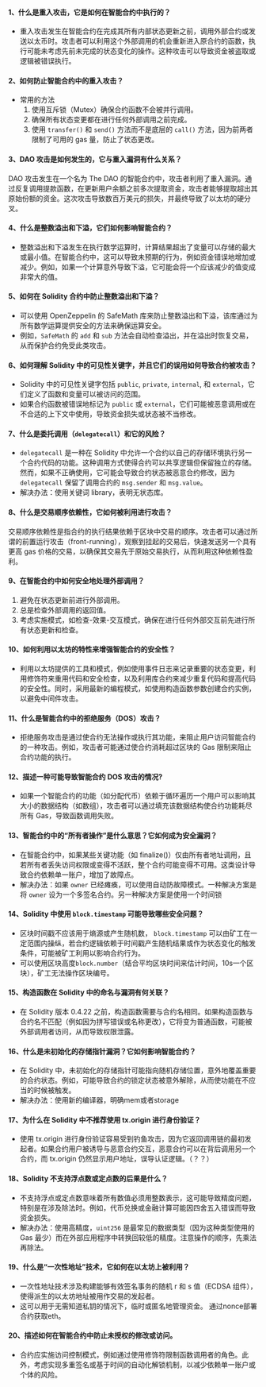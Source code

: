 #### 1、什么是重入攻击，它是如何在智能合约中执行的？
- 重入攻击发生在智能合约在完成其所有内部状态更新之前，调用外部合约或发送以太币时。攻击者可以利用这个外部调用的机会重新进入原合约的函数，执行可能未考虑先前未完成的状态变化的操作。这种攻击可以导致资金被盗取或逻辑被错误执行。

#### 2、如何防止智能合约中的重入攻击？
- 常用的方法
	1. 使用互斥锁（Mutex）确保合约函数不会被并行调用。
	2. 确保所有状态变更都在进行任何外部调用之前完成。
	3. 使用 `transfer()` 和 `send()` 方法而不是底层的 `call()` 方法，因为前两者限制了可用的 gas 量，防止了状态更改。

#### 3、DAO 攻击是如何发生的，它与重入漏洞有什么关系？
DAO 攻击发生在一个名为 The DAO 的智能合约中，攻击者利用了重入漏洞。通过反复调用提款函数，在更新用户余额之前多次提取资金，攻击者能够提取超出其原始份额的资金。这次攻击导致数百万美元的损失，并最终导致了以太坊的硬分叉。

#### 4、什么是整数溢出和下溢，它们如何影响智能合约？
- 整数溢出和下溢发生在执行数学运算时，计算结果超出了变量可以存储的最大或最小值。在智能合约中，这可以导致未预期的行为，例如资金错误地增加或减少。例如，如果一个计算意外导致下溢，它可能会将一个应该减少的值变成非常大的值。

#### 5、如何在 Solidity 合约中防止整数溢出和下溢？
- 可以使用 OpenZeppelin 的 SafeMath 库来防止整数溢出和下溢，该库通过为所有数学运算提供安全的方法来确保运算安全。
- 例如，`SafeMath` 的 `add` 和 `sub` 方法会自动检查溢出，并在溢出时恢复交易，从而保护合约免受此类攻击。

#### 6、如何理解 Solidity 中的可见性关键字，并且它们的误用如何导致合约被攻击？
- Solidity 中的可见性关键字包括 `public`, `private`, `internal`, 和 `external`，它们定义了函数和变量可以被访问的范围。
- 如果合约函数被错误地标记为 `public` 或 `external`，它们可能被恶意调用或在不合适的上下文中使用，导致资金损失或状态被不当修改。

#### 7、什么是委托调用（`delegatecall`）和它的风险？
- `delegatecall` 是一种在 Solidity 中允许一个合约以自己的存储环境执行另一个合约代码的功能。这种调用方式使得合约可以共享逻辑但保留独立的存储。然而，如果不正确使用，它可能会导致合约状态被恶意合约修改，因为 `delegatecall` 保留了调用合约的 `msg.sender` 和 `msg.value`。
- 解决办法：使用关键词 library，表明无状态库。

#### 8、什么是交易顺序依赖性，它如何被利用进行攻击？
交易顺序依赖性是指合约的执行结果依赖于区块中交易的顺序。攻击者可以通过所谓的前置运行攻击（front-running），观察到挂起的交易后，快速发送另一个具有更高 gas 价格的交易，以确保其交易先于原始交易执行，从而利用这种依赖性盈利。

#### 9、在智能合约中如何安全地处理外部调用？
1. 避免在状态更新前进行外部调用。
2. 总是检查外部调用的返回值。
3. 考虑实施模式，如检查-效果-交互模式，确保在进行任何外部交互前先进行所有状态更新和检查。

#### 10、如何利用以太坊的特性来增强智能合约的安全性？
- 利用以太坊提供的工具和模式，例如使用事件日志来记录重要的状态变更，利用修饰符来重用代码和安全检查，以及利用库合约来减少重复代码和提高代码的安全性。同时，采用最新的编程模式，如使用构造函数参数创建合约实例，以避免中间件攻击。

#### 11、什么是智能合约中的拒绝服务（DOS）攻击？
- 拒绝服务攻击是通过使合约无法操作或执行其功能，来阻止用户访问智能合约的一种攻击。例如，攻击者可能通过使合约消耗超过区块的 Gas 限制来阻止合约功能的执行。

#### 12、描述一种可能导致智能合约 DOS 攻击的情况?
-  如果一个智能合约的功能（如分配代币）依赖于循环遍历一个用户可以影响其大小的数据结构（如数组），攻击者可以通过填充该数据结构使合约功能耗尽所有 Gas，导致函数调用失败。

#### 13、智能合约中的“所有者操作”是什么意思？它如何成为安全漏洞？
-  在智能合约中，如果某些关键功能（如 finalize()）仅由所有者地址调用，且若所有者丢失访问权限或变得不活跃，整个合约可能变得不可用。这类设计导致合约依赖单一账户，增加了故障点。
- 解决办法：如果 `owner` 已经瘫痪，可以使用自动防故障模式。一种解决方案是将 `owner` 设为一个多签名合约。另一种解决方案是使用一个时间锁

####  14、Solidity 中使用 `block.timestamp` 可能导致哪些安全问题？
-  区块时间戳不应该用于熵源或产生随机数， `block.timestamp` 可以由矿工在一定范围内操纵，若合约逻辑依赖于时间戳产生随机结果或作为状态变化的触发条件，可能被矿工利用以影响合约行为。
- 可以使用区块高度`block.number`（结合平均区块时间来估计时间，10s一个区块），矿工无法操作区块编号。

#### 15、构造函数在 Solidity 中的命名与漏洞有何关联？
- 在 Solidity 版本 0.4.22 之前，构造函数需要与合约名相同。如果构造函数与合约名不匹配（例如因为拼写错误或名称更改），它将变为普通函数，可能被外部调用者访问，从而导致权限泄露。

#### 16、什么是未初始化的存储指针漏洞？它如何影响智能合约？
- 在 Solidity 中，未初始化的存储指针可能指向随机存储位置，意外地覆盖重要的合约状态。例如，可能导致合约的锁定状态被意外解除，从而使功能在不应当的时候被触发。
- 解决办法：使用新的编译器，明确mem或者storage

#### 17、为什么在 Solidity 中不推荐使用 tx.origin 进行身份验证？
 - 使用 tx.origin 进行身份验证容易受到钓鱼攻击，因为它返回调用链的最初发起者。如果合约用户被诱导与恶意合约交互，恶意合约可以在背后调用另一个合约，而 tx.origin 仍然显示用户地址，误导认证逻辑。（？？）

#### 18、Solidity 不支持浮点数或定点数的后果是什么？
- 不支持浮点或定点数意味着所有数值必须用整数表示，这可能导致精度问题，特别是在涉及除法时。例如，代币兑换或金融计算可能因四舍五入错误而导致资金损失。
- 解决办法：使用高精度，`uint256` 是最常见的数据类型（因为这种类型使用的 Gas 最少）而在外部应用程序中转换回较低的精度。注意操作的顺序，先乘法再除法。

#### 19、什么是“一次性地址”技术，它如何在以太坊上被利用？
- 一次性地址技术涉及构建能够有效签名事务的随机 r 和 s 值（ECDSA 组件），使得派生的以太坊地址被用作交易的发起者。
- 这可以用于无需知道私钥的情况下，临时或匿名地管理资金。 通过nonce部署合约获取eth。

#### 20、描述如何在智能合约中防止未授权的修改或访问。
- 合约应实施访问控制模式，例如通过使用修饰符限制函数调用者的角色。此外，考虑实现多重签名或基于时间的自动化解锁机制，以减少依赖单一账户或个体的风险。